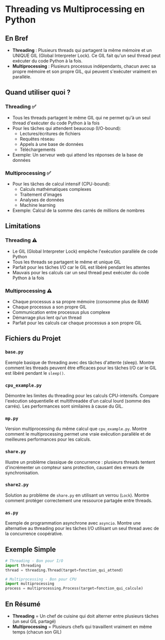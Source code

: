 # Threading vs Multiprocessing en Python

## En Bref
- **Threading** : Plusieurs threads qui partagent la même mémoire et un UNIQUE GIL (Global Interpreter Lock). Ce GIL fait qu'un seul thread peut exécuter du code Python à la fois.
- **Multiprocessing** : Plusieurs processus indépendants, chacun avec sa propre mémoire et son propre GIL, qui peuvent s'exécuter vraiment en parallèle.

## Quand utiliser quoi ?

### Threading ✅
- Tous les threads partagent le même GIL qui ne permet qu'à un seul thread d'exécuter du code Python à la fois
- Pour les tâches qui attendent beaucoup (I/O-bound):
  - Lectures/écritures de fichiers
  - Requêtes réseau
  - Appels à une base de données
  - Téléchargements
- Exemple: Un serveur web qui attend les réponses de la base de données

### Multiprocessing ✅
- Pour les tâches de calcul intensif (CPU-bound):
  - Calculs mathématiques complexes
  - Traitement d'images
  - Analyses de données
  - Machine learning
- Exemple: Calcul de la somme des carrés de millions de nombres

## Limitations

### Threading ⚠️
- Le GIL (Global Interpreter Lock) empêche l'exécution parallèle de code Python
- Tous les threads se partagent le même et unique GIL
- Parfait pour les tâches I/O car le GIL est libéré pendant les attentes
- Mauvais pour les calculs car un seul thread peut exécuter du code Python à la fois

### Multiprocessing ⚠️
- Chaque processus a sa propre mémoire (consomme plus de RAM)
- Chaque processus a son propre GIL
- Communication entre processus plus complexe
- Démarrage plus lent qu'un thread
- Parfait pour les calculs car chaque processus a son propre GIL

## Fichiers du Projet

### `base.py`
Exemple basique de threading avec des tâches d'attente (sleep). Montre comment les threads peuvent être efficaces pour les tâches I/O car le GIL est libéré pendant le `sleep()`.

### `cpu_example.py`
Démontre les limites du threading pour les calculs CPU-intensifs. Compare l'exécution séquentielle et multithreadée d'un calcul lourd (somme des carrés). Les performances sont similaires à cause du GIL.

### `mp.py`
Version multiprocessing du même calcul que `cpu_example.py`. Montre comment le multiprocessing permet une vraie exécution parallèle et de meilleures performances pour les calculs.

### `share.py`
Illustre un problème classique de concurrence : plusieurs threads tentent d'incrémenter un compteur sans protection, causant des erreurs de synchronisation.

### `share2.py`
Solution au problème de `share.py` en utilisant un verrou (`Lock`). Montre comment protéger correctement une ressource partagée entre threads.

### `as.py`
Exemple de programmation asynchrone avec `asyncio`. Montre une alternative au threading pour les tâches I/O utilisant un seul thread avec de la concurrence coopérative.

## Exemple Simple

```python
# Threading - Bon pour I/O
import threading
thread = threading.Thread(target=fonction_qui_attend)

# Multiprocessing - Bon pour CPU
import multiprocessing
process = multiprocessing.Process(target=fonction_qui_calcule)
```

## En Résumé
- **Threading** = Un chef de cuisine qui doit alterner entre plusieurs tâches (un seul GIL partagé)
- **Multiprocessing** = Plusieurs chefs qui travaillent vraiment en même temps (chacun son GIL)
